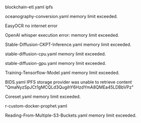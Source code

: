 blockchain-etl.yaml ipfs

oceanography-conversion.yaml memory limit exceeded.

EasyOCR no internet error

OpenAI whisper execution error: memory limit exceeded.  

Stable-Diffusion-CKPT-Inference.yaml memory limit exceeded.

stable-diffusion-cpu.yaml memory limit exceeded.

stable-diffusion-gpu.yaml memory limit exceeded.

Training-Tensorflow-Model.yaml memory limit exceeded.

BIDS.yaml IPFS storage provider was unable to retrieve content "QmaNyzSpJCt1gMCQLd3QugihY6HzdYmA8QMEa45LDBbVPz"

Coreset.yaml  memory limit exceeded.

r-custom-docker-prophet.yaml

Reading-From-Multiple-S3-Buckets.yaml memory limit exceeded.  
